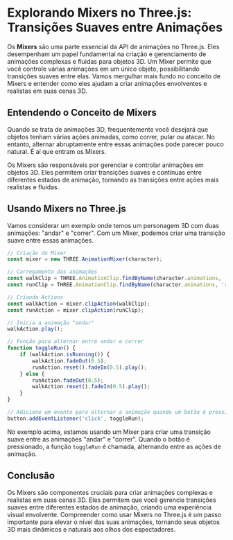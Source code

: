 # Explorando Mixers no Three.js: Transições Suaves entre Animações

Os **Mixers** são uma parte essencial da API de animações no Three.js. Eles desempenham um papel fundamental na criação e gerenciamento de animações complexas e fluidas para objetos 3D. Um Mixer permite que você controle várias animações em um único objeto, possibilitando transições suaves entre elas. Vamos mergulhar mais fundo no conceito de Mixers e entender como eles ajudam a criar animações envolventes e realistas em suas cenas 3D.

## Entendendo o Conceito de Mixers

Quando se trata de animações 3D, frequentemente você desejará que objetos tenham várias ações animadas, como correr, pular ou atacar. No entanto, alternar abruptamente entre essas animações pode parecer pouco natural. É aí que entram os Mixers.

Os Mixers são responsáveis por gerenciar e controlar animações em objetos 3D. Eles permitem criar transições suaves e contínuas entre diferentes estados de animação, tornando as transições entre ações mais realistas e fluidas.

## Usando Mixers no Three.js

Vamos considerar um exemplo onde temos um personagem 3D com duas animações: "andar" e "correr". Com um Mixer, podemos criar uma transição suave entre essas animações.

```javascript
// Criação do Mixer
const mixer = new THREE.AnimationMixer(character);

// Carregamento das animações
const walkClip = THREE.AnimationClip.findByName(character.animations, 'walk');
const runClip = THREE.AnimationClip.findByName(character.animations, 'run');

// Criando Actions
const walkAction = mixer.clipAction(walkClip);
const runAction = mixer.clipAction(runClip);

// Inicia a animação "andar"
walkAction.play();

// Função para alternar entre andar e correr
function toggleRun() {
    if (walkAction.isRunning()) {
        walkAction.fadeOut(0.5);
        runAction.reset().fadeIn(0.5).play();
    } else {
        runAction.fadeOut(0.5);
        walkAction.reset().fadeIn(0.5).play();
    }
}

// Adicione um evento para alternar a animação quando um botão é pressionado
button.addEventListener('click', toggleRun);
```

No exemplo acima, estamos usando um Mixer para criar uma transição suave entre as animações "andar" e "correr". Quando o botão é pressionado, a função `toggleRun` é chamada, alternando entre as ações de animação.

## Conclusão

Os Mixers são componentes cruciais para criar animações complexas e realistas em suas cenas 3D. Eles permitem que você gerencie transições suaves entre diferentes estados de animação, criando uma experiência visual envolvente. Compreender como usar Mixers no Three.js é um passo importante para elevar o nível das suas animações, tornando seus objetos 3D mais dinâmicos e naturais aos olhos dos espectadores.